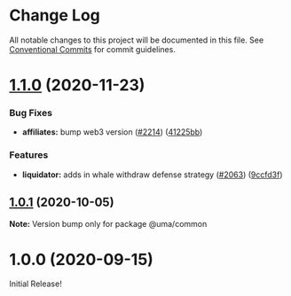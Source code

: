# Change Log

All notable changes to this project will be documented in this file.
See [Conventional Commits](https://conventionalcommits.org) for commit guidelines.

# [1.1.0](https://github.com/UMAprotocol/protocol/compare/@uma/common@1.0.1...@uma/common@1.1.0) (2020-11-23)

### Bug Fixes

- **affiliates:** bump web3 version ([#2214](https://github.com/UMAprotocol/protocol/issues/2214)) ([41225bb](https://github.com/UMAprotocol/protocol/commit/41225bba6198a1134b0ea39972b8af940201fba0))

### Features

- **liquidator:** adds in whale withdraw defense strategy ([#2063](https://github.com/UMAprotocol/protocol/issues/2063)) ([9ccfd3f](https://github.com/UMAprotocol/protocol/commit/9ccfd3f00fd962363214664e244e8227b4ebf2f8))

## [1.0.1](https://github.com/UMAprotocol/protocol/compare/@uma/common@1.0.0...@uma/common@1.0.1) (2020-10-05)

**Note:** Version bump only for package @uma/common

# 1.0.0 (2020-09-15)

Initial Release!
